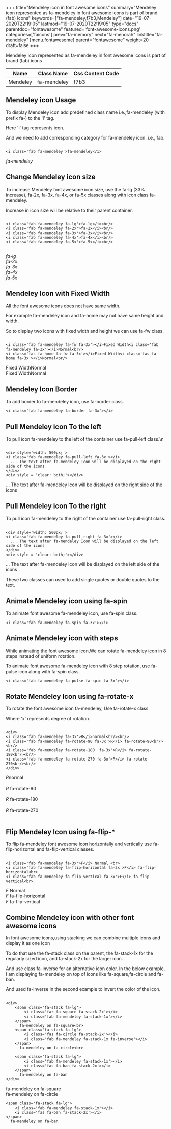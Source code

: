 +++
title="Mendeley icon in font awesome icons"
summary="Mendeley icon represented as fa-mendeley in font awesome icons is part of brand (fab) icons"
keywords=["fa-mendeley,f7b3,Mendeley"]
date="19-07-2020T22:19:05"
lastmod="19-07-2020T22:19:05"
type="docs"
parentdoc="fontawesome"
featured='font-awesome-icons.png'
categories=['faicons']
prev="fa-memory"
next="fa-menorah"
linktitle="fa-mendeley"
[menu.fontawesome]
parent="fontawesome"
weight=20
draft=false
+++


Mendeley icon represented as fa-mendeley in font awesome icons is part of brand (fab) icons

<div class='table-responsive'><table class='table'><thead><tr><th>Name</th><th>Class Name</th><th>Css Content Code</th></tr></thead><tbody><tr><td>Mendeley</td><td>fa-mendeley</td><td>f7b3</td></tr></tbody></table></div>



## Mendeley icon Usage

To display Mendeley icon add predefined class name i.e.,fa-mendeley (with prefix fa-) to the 'i' tag.

Here 'i' tag represents icon.

And we need to add corresponding category for fa-mendeley icon. i.e., fab.


```

<i class='fab fa-mendeley'>fa-mendeley</i>
```

<i class='fab fa-mendeley'>fa-mendeley</i>




## Change Mendeley icon size
To increase Mendeley font awesome icon size, use the fa-lg (33% increase), fa-2x, fa-3x, fa-4x, or fa-5x classes along with icon class fa-mendeley.

Increase in icon size will be relative to their parent container. 

```

<i class='fab fa-mendeley fa-lg'>fa-lg</i><br/>
<i class='fab fa-mendeley fa-2x'>fa-2x</i><br/>
<i class='fab fa-mendeley fa-3x'>fa-3x</i><br/>
<i class='fab fa-mendeley fa-4x'>fa-4x</i><br/>
<i class='fab fa-mendeley fa-5x'>fa-5x</i><br/>
            
```

<i class='fab fa-mendeley fa-lg'>fa-lg</i><br/>
<i class='fab fa-mendeley fa-2x'>fa-2x</i><br/>
<i class='fab fa-mendeley fa-3x'>fa-3x</i><br/>
<i class='fab fa-mendeley fa-4x'>fa-4x</i><br/>
<i class='fab fa-mendeley fa-5x'>fa-5x</i><br/>
            



## Mendeley Icon with Fixed Width 

All the font awesome icons does not have same width.

For example fa-mendeley icon and fa-home may not have same height and width.

So to display two icons with fixed width and height we can use fa-fw class.


```

<i class='fab fa-mendeley fa-fw fa-3x'></i>Fixed Width<i class='fab fa-mendeley fa-3x'></i>Normal<br/>
<i class='fas fa-home fa-fw fa-3x'></i>Fixed Width<i class='fas fa-home fa-3x'></i>Normal<br/>
```

<i class='fab fa-mendeley fa-fw fa-3x'></i>Fixed Width<i class='fab fa-mendeley fa-3x'></i>Normal<br/>
<i class='fas fa-home fa-fw fa-3x'></i>Fixed Width<i class='fas fa-home fa-3x'></i>Normal<br/>



## Mendeley Icon Border 

To add border to fa-mendeley icon, use fa-border class.


```
<i class='fab fa-mendeley fa-border fa-3x'></i>

```
<i class='fab fa-mendeley fa-border fa-3x'></i>





## Pull Mendeley icon To the left

To pull icon fa-mendeley to the left of the container use fa-pull-left class.\n

```

<div style='width: 500px;'>
<i class='fab fa-mendeley fa-pull-left fa-3x'></i>
  ... The text after fa-mendeley Icon will be displayed on the right side of the icons
</div>
<div style = 'clear: both;'></div>
```

<div style='width: 500px;'>
<i class='fab fa-mendeley fa-pull-left fa-3x'></i>
  ... The text after fa-mendeley Icon will be displayed on the right side of the icons
</div>
<div style = 'clear: both;'></div>




## Pull Mendeley icon To the right
To pull icon fa-mendeley to the right of the container use fa-pull-right class.

```

<div style='width: 500px;'>
<i class='fab fa-mendeley fa-pull-right fa-3x'></i>
  ... The text after fa-mendeley Icon will be displayed on the left side of the icons
</div>
<div style = 'clear: both;'></div>
```

<div style='width: 500px;'>
<i class='fab fa-mendeley fa-pull-right fa-3x'></i>
  ... The text after fa-mendeley Icon will be displayed on the left side of the icons
</div>
<div style = 'clear: both;'></div>

These two classes can used to add single quotes or double quotes to the text.


## Animate Mendeley icon using fa-spin
To animate font awesome fa-mendeley icon, use fa-spin class.

```
<i class='fab fa-mendeley fa-spin fa-3x'></i>
```
<i class='fab fa-mendeley fa-spin fa-3x'></i>




## Animate Mendeley icon with steps
While animating the font awesome icon,We can rotate fa-mendeley icon in 8 steps instead of uniform rotation.

To animate font awesome fa-mendeley icon with 8 step rotation, use fa-pulse icon along with fa-spin class.


```
<i class='fab fa-mendeley fa-pulse fa-spin fa-3x'></i>

```
<i class='fab fa-mendeley fa-pulse fa-spin fa-3x'></i>





## Rotate Mendeley Icon using fa-rotate-x
To rotate the font awesome icon fa-mendeley, Use fa-rotate-x class

Where 'x' represents degree of rotation.


```

<div>
<i class='fab fa-mendeley fa-3x'>R</i>normal<br/><br/>
<i class='fab fa-mendeley fa-rotate-90 fa-3x'>R</i> fa-rotate-90<br/><br/> 
<i class='fab fa-mendeley fa-rotate-180  fa-3x'>R</i> fa-rotate-180<br/><br/> 
<i class='fab fa-mendeley fa-rotate-270 fa-3x'>R</i> fa-rotate-270<br/><br/>
</div>
```

<div>
<i class='fab fa-mendeley fa-3x'>R</i>normal<br/><br/>
<i class='fab fa-mendeley fa-rotate-90 fa-3x'>R</i> fa-rotate-90<br/><br/> 
<i class='fab fa-mendeley fa-rotate-180  fa-3x'>R</i> fa-rotate-180<br/><br/> 
<i class='fab fa-mendeley fa-rotate-270 fa-3x'>R</i> fa-rotate-270<br/><br/>
</div>




## Flip Mendeley Icon using fa-flip-*
To flip fa-mendeley font awesome icon horizontally and vertically use fa-flip-horizontal and fa-flip-vertical classes. 

```

<i class='fab fa-mendeley fa-3x'>F</i> Normal <br>
<i class='fab fa-mendeley fa-flip-horizontal fa-3x'>F</i> fa-flip-horizontal<br>
<i class='fab fa-mendeley fa-flip-vertical fa-3x'>F</i> fa-flip-vertical<br>
```

<i class='fab fa-mendeley fa-3x'>F</i> Normal <br>
<i class='fab fa-mendeley fa-flip-horizontal fa-3x'>F</i> fa-flip-horizontal<br>
<i class='fab fa-mendeley fa-flip-vertical fa-3x'>F</i> fa-flip-vertical<br>




## Combine Mendeley icon with other font awesome icons
In font awesome icons,using stacking we can combine multiple icons and display it as one icon 

To do that use the fa-stack class on the parent, the fa-stack-1x for the regularly sized icon, and fa-stack-2x for the larger icon.

And use class fa-inverse for an alternative icon color. 
In the below example, I am displaying fa-mendeley on top of icons like fa-square,fa-circle and fa-ban.

And used fa-inverse in the second example to invert the color of the icon.

```

<div>
    <span class='fa-stack fa-lg'>
        <i class='far fa-square fa-stack-2x'></i>
        <i class='fab fa-mendeley fa-stack-1x'></i>
    </span>
      fa-mendeley on fa-square<br>
    <span class='fa-stack fa-lg'>
        <i class='fas fa-circle fa-stack-2x'></i>
        <i class='fab fa-mendeley fa-stack-1x fa-inverse'></i>
    </span>
      fa-mendeley on fa-circle<br>

    <span class='fa-stack fa-lg'>
        <i class='fab fa-mendeley fa-stack-1x'></i>
        <i class='fas fa-ban fa-stack-2x'></i>
    </span>
      fa-mendeley on fa-ban
</div>
```

<div>
    <span class='fa-stack fa-lg'>
        <i class='far fa-square fa-stack-2x'></i>
        <i class='fab fa-mendeley fa-stack-1x'></i>
    </span>
      fa-mendeley on fa-square<br>
    <span class='fa-stack fa-lg'>
        <i class='fas fa-circle fa-stack-2x'></i>
        <i class='fab fa-mendeley fa-stack-1x fa-inverse'></i>
    </span>
      fa-mendeley on fa-circle<br>

    <span class='fa-stack fa-lg'>
        <i class='fab fa-mendeley fa-stack-1x'></i>
        <i class='fas fa-ban fa-stack-2x'></i>
    </span>
      fa-mendeley on fa-ban
</div>






